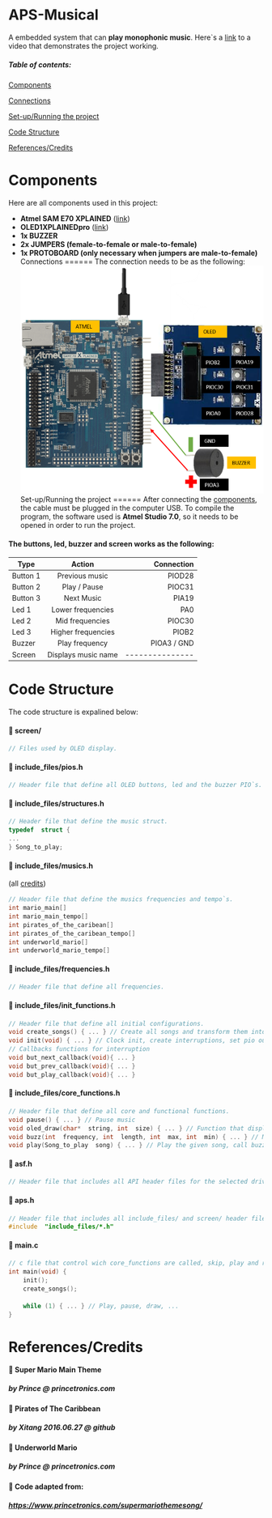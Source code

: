 # APS-Musical

A embedded system that can **play monophonic music**. Here`s a [link](google.com) to a video that demonstrates the project working.
##### Table of contents:
[Components](#components)

[Connections](#connections)

[Set-up/Running the project](#setup)

[Code Structure](#codeStructure)

[References/Credits](#referencescredits)

<a name="components"></a>Components
======
Here are all components used in this project:
*  **Atmel SAM E70 XPLAINED** ([link](https://www.microchip.com/developmenttools/ProductDetails/atsame70-xpld))
* **OLED1XPLAINEDpro** ([link](https://www.microchip.com/developmenttools/ProductDetails/atoled1-xpro))
* **1x BUZZER**
*  **2x JUMPERS (female-to-female or male-to-female)**
*  **1x PROTOBOARD (only necessary when jumpers are male-to-female)**
<a name="connections"></a>Connections
======
The connection needs to be as the following:
![alt text](https://github.com/Gustavobb/musical-embedded-system/blob/master/connections.png)
<a name="setup"></a>Set-up/Running the project
======
After connecting the [components](#components), the cable must be plugged in the computer USB. To compile the program, the software used is **Atmel Studio 7.0**, so it needs to be opened in order to run the project. 
#### The  buttons, led, buzzer and screen works as the following:
| Type| Action| Connection|
| ------------- |:-------------:| -----:|
| Button 1      | Previous music | PIOD28 |
| Button 2      | Play / Pause|   PIOC31 |
| Button 3 | Next Music      |    PIA19 |
| Led 1 | Lower frequencies      |    PA0 |
| Led 2 | Mid frequencies      |    PIOC30 |
| Led 3 | Higher frequencies      |    PIOB2 |
| Buzzer| Play frequency      |    PIOA3 / GND |
| Screen | Displays music name      |    --------------- |
<a name="codeStructure"></a>Code Structure
===
The code structure is expalined below: 
#### :file_folder: screen/
```c
// Files used by OLED display.
```
#### :file_folder: include_files/pios.h
```c
// Header file that define all OLED buttons, led and the buzzer PIO`s.
```
#### :file_folder: include_files/structures.h
```c
// Header file that define the music struct.
typedef  struct {
...
} Song_to_play;
```
#### :file_folder: include_files/musics.h
(all [credits](#referencescredits))
```c
// Header file that define the musics frequencies and tempo`s.
int mario_main[]
int mario_main_tempo[]
int pirates_of_the_caribean[]
int pirates_of_the_caribean_tempo[]
int underworld_mario[]
int underworld_mario_tempo[]
```
#### :file_folder: include_files/frequencies.h
```c
// Header file that define all frequencies.
```
#### :file_folder: include_files/init_functions.h
```c
// Header file that define all initial configurations.
void create_songs() { ... } // Create all songs and transform them into structures for function passing
void init(void) { ... } // Clock init, create interruptions, set pio output and input
// Callbacks functions for interruption
void but_next_callback(void){ ... }
void but_prev_callback(void){ ... }
void but_play_callback(void){ ... } 
```
#### :file_folder: include_files/core_functions.h
```c
// Header file that define all core and functional functions.
void pause() { ... } // Pause music
void oled_draw(char*  string, int  size) { ... } // Function that display the given string to oled with text centralization
void buzz(int  frequency, int  length, int  max, int  min) { ... } // Make the buzzer play the song frequency and control the LED`s.
void play(Song_to_play  song) { ... } // Play the given song, call buzz() whenever a note needs to be played and pause() whenever the pause button is pressed
```
#### :page_with_curl: asf.h
```c
// Header file that includes all API header files for the selected drivers from ASF.
```

#### :page_with_curl: aps.h
```c
// Header file that includes all include_files/ and screen/ header file.
#include  "include_files/*.h" 
```
#### :bookmark_tabs: main.c
```c
// c file that control wich core_functions are called, skip, play and return to previous music. Uses the init_functions to create songs and init pio clock
int main(void) {
	init();
	create_songs();
	
	while (1) { ... } // Play, pause, draw, ...
}
```

<a name="referencescredits"></a>References/Credits
===

#### :musical_note: Super Mario Main Theme
##### by Prince @ princetronics.com

#### :musical_note: Pirates of The Caribbean
##### by Xitang 2016.06.27  @ github

#### :musical_note: Underworld Mario
##### by Prince @ princetronics.com

#### :page_with_curl: Code adapted from:
##### https://www.princetronics.com/supermariothemesong/



